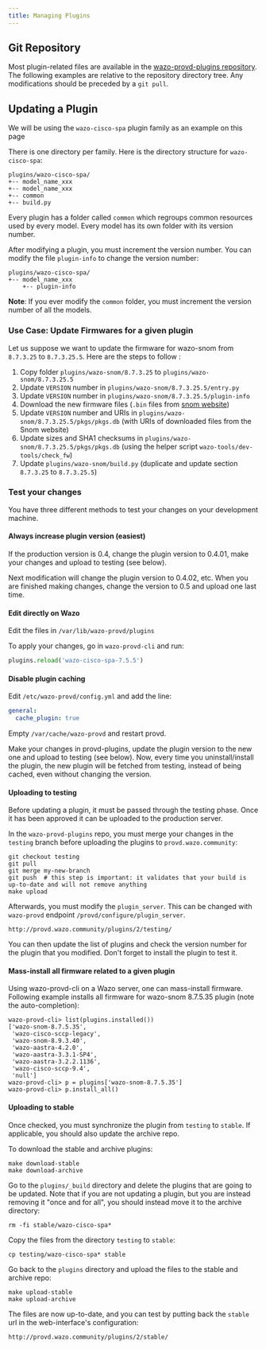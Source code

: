 ```yaml
---
title: Managing Plugins
---
```


## Git Repository

Most plugin-related files are available in the
[wazo-provd-plugins repository](https://github.com/wazo-platform/wazo-provd-plugins.git). The
following examples are relative to the repository directory tree. Any modifications should be
preceded by a `git pull`.

## Updating a Plugin

We will be using the `wazo-cisco-spa` plugin family as an example on this page

There is one directory per family. Here is the directory structure for `wazo-cisco-spa`:

```shell
plugins/wazo-cisco-spa/
+-- model_name_xxx
+-- model_name_xxx
+-- common
+-- build.py
```

Every plugin has a folder called `common` which regroups common resources used by every model. Every
model has its own folder with its version number.

After modifying a plugin, you must increment the version number. You can modify the file
`plugin-info` to change the version number:

```shell
plugins/wazo-cisco-spa/
+-- model_name_xxx
    +-- plugin-info
```

**Note**: If you ever modify the `common` folder, you must increment the version number of all the
models.

### Use Case: Update Firmwares for a given plugin

Let us suppose we want to update the firmware for wazo-snom from `8.7.3.25` to `8.7.3.25.5`. Here
are the steps to follow :

1. Copy folder `plugins/wazo-snom/8.7.3.25` to `plugins/wazo-snom/8.7.3.25.5`
2. Update `VERSION` number in `plugins/wazo-snom/8.7.3.25.5/entry.py`
3. Update `VERSION` number in `plugins/wazo-snom/8.7.3.25.5/plugin-info`
4. Download the new firmware files (`.bin` files from
   [snom website](https://service.snom.com/display/wiki/Deskphones+Firmware))
5. Update `VERSION` number and URIs in `plugins/wazo-snom/8.7.3.25.5/pkgs/pkgs.db` (with URIs of
   downloaded files from the Snom website)
6. Update sizes and SHA1 checksums in `plugins/wazo-snom/8.7.3.25.5/pkgs/pkgs.db` (using the helper
   script `wazo-tools/dev-tools/check_fw`)
7. Update `plugins/wazo-snom/build.py` (duplicate and update section `8.7.3.25` to `8.7.3.25.5`)

### Test your changes

You have three different methods to test your changes on your development machine.

#### Always increase plugin version (easiest)

If the production version is 0.4, change the plugin version to 0.4.01, make your changes and upload
to testing (see below).

Next modification will change the plugin version to 0.4.02, etc. When you are finished making
changes, change the version to 0.5 and upload one last time.

#### Edit directly on Wazo

Edit the files in `/var/lib/wazo-provd/plugins`

To apply your changes, go in `wazo-provd-cli` and run:

```python
plugins.reload('wazo-cisco-spa-7.5.5')
```

#### Disable plugin caching

Edit `/etc/wazo-provd/config.yml` and add the line:

```yaml
general:
  cache_plugin: true
```

Empty `/var/cache/wazo-provd` and restart provd.

Make your changes in provd-plugins, update the plugin version to the new one and upload to testing
(see below). Now, every time you uninstall/install the plugin, the new plugin will be fetched from
testing, instead of being cached, even without changing the version.

#### Uploading to testing

Before updating a plugin, it must be passed through the testing phase. Once it has been approved it
can be uploaded to the production server.

In the `wazo-provd-plugins` repo, you must merge your changes in the `testing` branch before
uploading the plugins to `provd.wazo.community`:

```shell
git checkout testing
git pull
git merge my-new-branch
git push  # this step is important: it validates that your build is up-to-date and will not remove anything
make upload
```

Afterwards, you must modify the `plugin_server`. This can be changed with `wazo-provd` endpoint
`/provd/configure/plugin_server`.

```
http://provd.wazo.community/plugins/2/testing/
```

You can then update the list of plugins and check the version number for the plugin that you
modified. Don't forget to install the plugin to test it.

#### Mass-install all firmware related to a given plugin

Using wazo-provd-cli on a Wazo server, one can mass-install firmware. Following example installs all
firmware for wazo-snom 8.7.5.35 plugin (note the auto-completion):

```shell
wazo-provd-cli> list(plugins.installed())
['wazo-snom-8.7.5.35',
 'wazo-cisco-sccp-legacy',
 'wazo-snom-8.9.3.40',
 'wazo-aastra-4.2.0',
 'wazo-aastra-3.3.1-SP4',
 'wazo-aastra-3.2.2.1136',
 'wazo-cisco-sccp-9.4',
 'null']
wazo-provd-cli> p = plugins['wazo-snom-8.7.5.35']
wazo-provd-cli> p.install_all()
```

#### Uploading to stable

Once checked, you must synchronize the plugin from `testing` to `stable`. If applicable, you should
also update the archive repo.

To download the stable and archive plugins:

```shell
make download-stable
make download-archive
```

Go to the `plugins/_build` directory and delete the plugins that are going to be updated. Note that
if you are not updating a plugin, but you are instead removing it "once and for all", you should
instead move it to the archive directory:

```shell
rm -fi stable/wazo-cisco-spa*
```

Copy the files from the directory `testing` to `stable`:

```shell
cp testing/wazo-cisco-spa* stable
```

Go back to the `plugins` directory and upload the files to the stable and archive repo:

```shell
make upload-stable
make upload-archive
```

The files are now up-to-date, and you can test by putting back the `stable` url in the
web-interface's configuration:

```
http://provd.wazo.community/plugins/2/stable/
```
